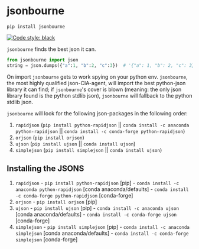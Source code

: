 # jsonbourne

`pip install jsonbourne`

[![Code style: black](https://img.shields.io/badge/code%20style-black-000000.svg)](https://github.com/psf/black)


`jsonbourne` finds the best json it can.

```python
from jsonbourne import json
string = json.dumps({"a":1, "b":2, "c":3})  # '{"a": 1, "b": 2, "c": 3}'
```

On import `jsonbourne` gets to work spying on your python env.
`jsonbourne`, the most highly qualified json-CIA-agent, will import the best
python-json library it can find; if `jsonbourne`'s cover is blown (meaning: the only
json library found is the python stdlib json), `jsonbourne` will fallback to
the python stdlib json.

`jsonbourne` will look for the following json-packages in the following order:

  1) `rapidjson` (`pip install python-rapidjson` || `conda install -c anaconda python-rapidjson` || `conda install -c conda-forge python-rapidjson`)
  2) `orjson` (`pip install orjson`)
  3) `ujson` (`pip install ujson` || `conda install ujson`)
  4) `simplejson` (`pip install simplejson` || `conda install ujson`)

## Installing the JSONS

  1) `rapidjson`
    - `pip install python-rapidjson` [pip]
    - `conda install -c anaconda python-rapidjson` [conda anaconda/defaults]
    - `conda install -c conda-forge python-rapidjson` [conda-forge]
  2) `orjson`
    - `pip install orjson` [pip]
  3) `ujson`
    - `pip install ujson` [pip]
    - `conda install -c anaconda ujson` [conda anaconda/defaults]
    - `conda install -c conda-forge ujson` [conda-forge]
  4) `simplejson`
    - `pip install simplejson` [pip]
    - `conda install -c anaconda simplejson` [conda anaconda/defaults]
    - `conda install -c conda-forge simplejson` [conda-forge]


